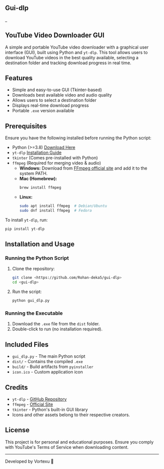 ## Gui-dlp
\_

## YouTube Video Downloader GUI

A simple and portable YouTube video downloader with a graphical user interface (GUI), built using Python and `yt-dlp`. This tool allows users to download YouTube videos in the best quality available, selecting a destination folder and tracking download progress in real time.

## Features

- Simple and easy-to-use GUI (Tkinter-based)
- Downloads best available video and audio quality
- Allows users to select a destination folder
- Displays real-time download progress
- Portable `.exe` version available

## Prerequisites

Ensure you have the following installed before running the Python script:

- Python (>=3.8) [Download Here](https://www.python.org/downloads/)
- `yt-dlp` [Installation Guide](https://github.com/yt-dlp/yt-dlp#installation)
- `tkinter` (Comes pre-installed with Python)
- `ffmpeg` (Required for merging video & audio)
  - **Windows:** Download from [FFmpeg official site](https://ffmpeg.org/download.html) and add it to the system PATH.
  - **Mac (Homebrew):**
    ```sh
    brew install ffmpeg
    ```
  - **Linux:**
    ```sh
    sudo apt install ffmpeg  # Debian/Ubuntu  
    sudo dnf install ffmpeg  # Fedora  
    ```

To install `yt-dlp`, run:

```sh
pip install yt-dlp
```

## Installation and Usage

### Running the Python Script

1. Clone the repository:
   ```sh
   git clone <https://github.com/Rohan-deka5/gui-dlp>
   cd <gui-dlp>
   ```
2. Run the script:
   ```sh
   python gui_dlp.py
   ```

### Running the Executable

1. Download the `.exe` file from the `dist` folder.
2. Double-click to run (no installation required).

## Included Files

- `gui_dlp.py` - The main Python script
- `dist/` - Contains the compiled `.exe`
- `build/` - Build artifacts from `pyinstaller`
- `icon.ico` - Custom application icon

## Credits

- `yt-dlp` - [GitHub Repository](https://github.com/yt-dlp/yt-dlp)
- `ffmpeg` - [Official Site](https://ffmpeg.org/)
- `tkinter` - Python's built-in GUI library
- Icons and other assets belong to their respective creators.

## License

This project is for personal and educational purposes. Ensure you comply with YouTube's Terms of Service when downloading content.

---

Developed by Vortexu 🚀
